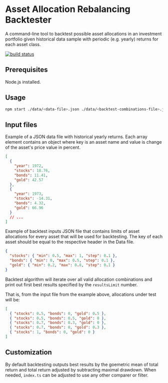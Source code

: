 # Asset Allocation Rebalancing Backtester

A command-line tool to backtest possible asset allocations in an investment portfolio given historical data sample with periodic (e.g. yearly) returns for each asset class.

[![build status](https://img.shields.io/travis/iredchuk/asset-rebalancing/main.svg?style=flat-square)](https://app.travis-ci.com/github/iredchuk/asset-rebalancing)

## Prerequisites

Node.js installed.

## Usage

```sh
npm start ./data/<data-file>.json ./data/<backtest-combinations-file>.json <resultsLimit>
```

## Input files

Example of a JSON data file with historical yearly returns.
Each array element contains an object where key is an asset name and value is change of the asset's price value in percent.

```json
[
  {
    "year": 1972,
    "stocks": 18.76,
    "bonds": 11.41,
    "gold": 42.57
  },
  {
    "year": 1973,
    "stocks": -14.31,
    "bonds": 4.32,
    "gold": 66.96
  }
  // ...
]
```

Example of backtest inputs JSON file that contains limits of asset allocations for every asset that will be used for backtesting.
The key of each asset should be equal to the respective header in the Data file.

```json
{
  "stocks": { "min": 0.5, "max": 1, "step": 0.1 },
  "bonds": { "min": 0, "max": 0.5, "step": 0.1 },
  "gold": { "min": 0.2, "max": 0.8, "step": 0.1 }
}
```

Backtest algorithm will iterate over all valid allocation combinations and print out first best results specified by the `resultsLimit` number.

That is, from the input file from the example above, allocations under test will be:

```json
[
  { "stocks": 0.5, "bonds": 0, "gold": 0.5 },
  { "stocks": 0.5, "bonds": 0.5, "gold": 0 },
  { "stocks": 0.7, "bonds": 0.3, "gold": 0 },
  { "stocks": 0.7, "bonds": 0, "gold": 0.3 },
  { "stocks": 1, "bonds": 0, "gold": 0 }
]
```

## Customization

By default backtesting outputs best results by the goemetric mean of total return and total return adjusted by subtracting maximal drawdown. When needed, `index.ts` can be adjusted to use any other comparer or filter.

